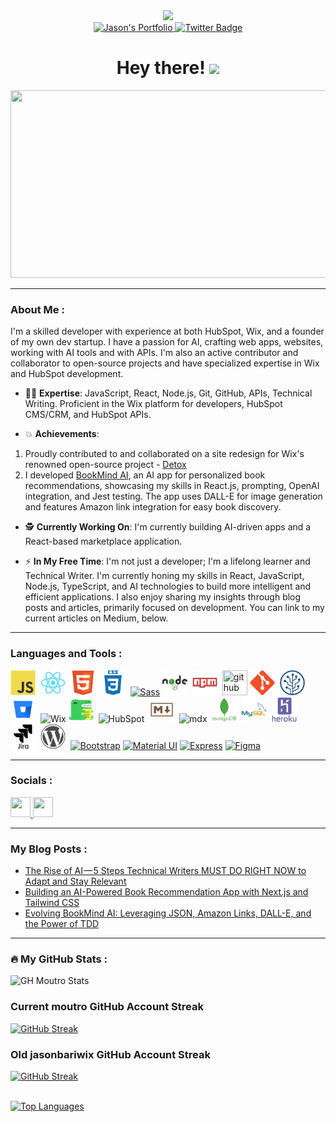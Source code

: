 <div id="header" align="center">
  
  <img src="https://media.giphy.com/media/M9gbBd9nbDrOTu1Mqx/giphy.gif" width="100" />

  <div id="badges">
    <a href="https://www.jasonbariamis.com">
      <img src="https://img.shields.io/badge/Jason's Portfolio-red?style=for-the-badge&logo=portfolio&logoColor=white" alt="Jason's Portfolio"/>
    </a>
    <a href="https://twitter.com/JsonBarDev">
      <img src="https://img.shields.io/badge/Twitter-blue?style=for-the-badge&logo=twitter&logoColor=white" alt="Twitter Badge"/>
    </a>
  </div>
  
<!--   <img src="https://komarev.com/ghpvc/?username=moutro&style=flat-square&color=blue" alt=""/> -->
  
  <h1>
  Hey there!
    <img src="https://media.giphy.com/media/hvRJCLFzcasrR4ia7z/giphy.gif" width="30px"/>
  </h1>
  
</div>

<div align="center">
  <img src="https://media.giphy.com/media/dWesBcTLavkZuG35MI/giphy.gif" width="600" height="300"/>
</div>

---

### About Me :

I'm a skilled developer with experience at both HubSpot, Wix, and a founder of my own dev startup. I have a passion for AI, crafting web apps, websites, working with AI tools and with APIs. I'm also an active contributor and collaborator to open-source projects and have specialized expertise in Wix and HubSpot development.

- 👨‍🎨 **Expertise**: JavaScript, React, Node.js, Git, GitHub, APIs, Technical Writing. Proficient in the Wix platform for developers, HubSpot CMS/CRM, and HubSpot APIs.

- 💥 **Achievements**:
1. Proudly contributed to and collaborated on a site redesign for Wix's renowned open-source project - [Detox](https://wix.github.io/Detox/showcase/)
2. I developed [BookMind AI](https://openai-search-tool-app-5w51.vercel.app/), an AI app for personalized book recommendations, showcasing my skills in React.js, prompting, OpenAI integration, and Jest testing. The app uses DALL-E for image generation and features Amazon link integration for easy book discovery.

- 🕵️ **Currently Working On**: I'm currently building AI-driven apps and a React-based marketplace application.

- :zap: **In My Free Time**: I'm not just a developer; I'm a lifelong learner and Technical Writer. I'm currently honing my skills in React, JavaScript, Node.js, TypeScript, and AI technologies to build more intelligent and efficient applications. I also enjoy sharing my insights through blog posts and articles, primarily focused on development. You can link to my current articles on Medium, below.

---

### Languages and Tools :
<div>
  <img src="https://github.com/devicons/devicon/blob/master/icons/javascript/javascript-original.svg" title="JavaScript" alt="JavaScript" width="40" height="40"/>&nbsp;
  <img src="https://github.com/devicons/devicon/blob/master/icons/react/react-original.svg" title="React.js" alt="React" width="40" height="40"/>&nbsp;
  <img src="https://github.com/devicons/devicon/blob/master/icons/html5/html5-original.svg" title="HTML5" alt="HTML" width="40" height="40"/>&nbsp;
  <img src="https://github.com/devicons/devicon/blob/master/icons/css3/css3-plain-wordmark.svg"  title="CSS3" alt="CSS" width="40" height="40"/>&nbsp;
  <a href="https://sass-lang.com/" target="_blank" rel="noreferrer"><img src="https://raw.githubusercontent.com/danielcranney/readme-generator/main/public/icons/skills/sass-colored.svg" width="36" height="36"       alt="Sass" /></a>
  <img src="https://github.com/devicons/devicon/blob/master/icons/nodejs/nodejs-original-wordmark.svg" title="NodeJS" alt="NodeJS" width="40" height="40"/>&nbsp;
  <img src="https://github.com/devicons/devicon/blob/master/icons/npm/npm-original-wordmark.svg" title="npm" alt="npm" width="40" height="40"/>&nbsp;
  <img src="https://www.vectorlogo.zone/logos/github/github-icon.svg" title="github" width="40" height="40"/>
  <img src="https://github.com/devicons/devicon/blob/master/icons/git/git-plain.svg" title="Git" alt="Git" width="40" height="40"/>&nbsp;
  <img src="https://github.com/devicons/devicon/blob/master/icons/sourcetree/sourcetree-original.svg" title="Sourcetree" alt="sourcetree" width="40"   height="40"/>&nbsp;
  <img src="https://github.com/devicons/devicon/blob/master/icons/bitbucket/bitbucket-original.svg" title="bitbucket" alt="bitbucket" width="40" height="40"/>&nbsp;
  <img src="https://iconape.com/wp-content/files/ba/371652/svg/371652.svg" title="Wix" alt="Wix" width="40" height="40"/>
  <img src="https://github.com/charleskorn/docusaurus-svg-issue/blob/master/static/img/logo.svg" title="Docusaurus" alt="Docusaurus" width="40" height="40"/>&nbsp;
  <img src="https://brandeps.com/logo-download/H/HubSpot-logo-vector-01.svg" title="HubSpot" alt="HubSpot" width="40" height="40"/>&nbsp;
  <img src="https://github.com/vscode-icons/vscode-icons/blob/master/icons/file_type_markdown.svg" title="Markdown" alt="Markdown" width="40" height="40"/>&nbsp;
  <img src="https://github.com/gilbarbara/logos/blob/main/logos/mdx.svg" title="mdx" alt="mdx" width="40" height="40"/>&nbsp;
  <img src="https://github.com/devicons/devicon/blob/master/icons/mongodb/mongodb-plain-wordmark.svg" title="MongoDB" alt="MongoDB" width="40" height="40"/>&nbsp;
  <img src="https://github.com/devicons/devicon/blob/master/icons/mysql/mysql-original-wordmark.svg" title="MySQL"  alt="MySQL" width="40" height="40"/>&nbsp;
  <img src="https://github.com/devicons/devicon/blob/master/icons/heroku/heroku-plain-wordmark.svg" title="Heroku" alt="Heroku" width="40" height="40"/>&nbsp;
  <img src="https://github.com/devicons/devicon/blob/master/icons/jira/jira-plain-wordmark.svg" title="Jira" alt="Jira" width="40" height="40"/>&nbsp;
  <img src="https://github.com/devicons/devicon/blob/master/icons/wordpress/wordpress-plain.svg" title="Wordpress" alt="Wordpress" width="40" height="40"/>&nbsp;
  <a href="https://getbootstrap.com/" target="_blank" rel="noreferrer"><img src="https://raw.githubusercontent.com/danielcranney/readme-generator/main/public/icons/skills/bootstrap-colored.svg" width="36"           height="36" alt="Bootstrap" /></a>
  <a href="https://mui.com/" target="_blank" rel="noreferrer"><img src="https://raw.githubusercontent.com/danielcranney/readme-generator/main/public/icons/skills/materialui-colored.svg" width="36" height="36"       alt="Material UI" /></a>
  <a href="https://expressjs.com/" target="_blank" rel="noreferrer"><img src="https://raw.githubusercontent.com/danielcranney/readme-generator/main/public/icons/skills/express.svg" width="36" height="36"     alt="Express" /></a>
  <a href="https://www.figma.com/" target="_blank" rel="noreferrer"><img src="https://raw.githubusercontent.com/danielcranney/readme-generator/main/public/icons/skills/figma-colored.svg" width="36" height="36"   
    alt="Figma" /></a>
</div>

---

### Socials :

<a href="http://www.medium.com/@jasonbari646" target="_blank" rel="noreferrer"> <picture> <source media="(prefers-color-scheme: dark)" srcset="https://raw.githubusercontent.com/danielcranney/readme-generator/main/public/icons/socials/medium-dark.svg" /> <source media="(prefers-color-scheme: light)" srcset="https://raw.githubusercontent.com/danielcranney/readme-generator/main/public/icons/socials/medium.svg" /> <img src="https://raw.githubusercontent.com/danielcranney/readme-generator/main/public/icons/socials/medium.svg" width="32" height="32" /> </picture> </a> <a href="https://www.x.com/@JsonBarDev" target="_blank" rel="noreferrer"> <picture> <source media="(prefers-color-scheme: dark)" srcset="https://raw.githubusercontent.com/danielcranney/readme-generator/main/public/icons/socials/twitter-dark.svg" /> <source media="(prefers-color-scheme: light)" srcset="https://raw.githubusercontent.com/danielcranney/readme-generator/main/public/icons/socials/twitter.svg" /> <img src="https://raw.githubusercontent.com/danielcranney/readme-generator/main/public/icons/socials/twitter.svg" width="32" height="32" /> </picture> </a></p>

---

### My Blog Posts :

<!-- BLOG-POST-LIST:START -->
- [The Rise of AI — 5 Steps Technical Writers MUST DO RIGHT NOW to Adapt and Stay Relevant](https://medium.com/@jasonbari646/the-rise-of-ai-5-steps-technical-writers-must-do-right-now-to-adapt-and-stay-relevant-582d64a51d3c?source=rss-cea94dae0208------2)
- [Building an AI-Powered Book Recommendation App with Next.js and Tailwind CSS](https://medium.com/@jasonbari646/building-an-ai-powered-book-recommendation-app-with-next-js-and-tailwind-css-ba3085f7a5ed)
- [Evolving BookMind AI: Leveraging JSON, Amazon Links, DALL-E, and the Power of TDD](https://medium.com/@jasonbari646/evolving-bookmind-ai-leveraging-json-amazon-links-dall-e-and-the-power-of-tdd-dbd6b89054dc)
<!-- BLOG-POST-LIST:END -->

---

### 🔥 My GitHub Stats :
<!-- [![GitHub Streak](https://streak-stats.demolab.com/?user=moutro&theme=dark)](https://git.io/streak-stats) -->

<!-- [![Anurag's GitHub stats](https://github-readme-stats.vercel.app/api?username=moutro)](https://github.com/moutro/github-readme-stats) -->

![GH Moutro Stats](https://github-stats-alpha.vercel.app/api?username=moutro&cc=000&tc=fff&ic=fff&bc=000)

<div>
  <h3>Current moutro GitHub Account Streak</h3>
  <a href="https://git.io/streak-stats">
<img src="http://github-readme-streak-stats.herokuapp.com?user=moutro&theme=dark&background=000000" alt="GitHub Streak">
  </a>
</div>
<!-- [![GitHub Streak](http://github-readme-streak-stats.herokuapp.com?user=moutro&theme=dark&background=000000)](https://git.io/streak-stats)
 -->

<div>
  <h3>Old jasonbariwix GitHub Account Streak</h3>
  <a href="https://git.io/streak-stats">
    <img src="http://github-readme-streak-stats.herokuapp.com?user=jasonbariwix&theme=dark&background=000000" alt="GitHub Streak">
  </a>
</div>

<br>

<a href="https://github.com/moutro" align="left"><img src="https://github-readme-stats.vercel.app/api/top-langs/?username=moutro&langs_count=10&title_color=0891b2&text_color=ffffff&icon_color=0891b2&bg_color=1c1917&hide_border=true&locale=en&custom_title=Top%20%Languages" alt="Top Languages" /></a>

<!-- ![Jason’s GitHub stats](https://github-readme-stats.vercel.app/api?username=moutro&count_private=true&theme=tokyonight&show_icons=true) -->

<!-- [![Top Languages](https://github-readme-stats.vercel.app/api/top-langs/?username=moutro&langs_count=8)](https://github.com/jasonbariwix/github-readme-stats&theme=radical) -->

<!-- [![GitHub Trends SVG](https://api.githubtrends.io/user/svg/moutro/langs)](https://githubtrends.io) -->
